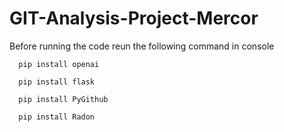 # GIT-Analysis-Project-Mercor
Before running the code reun the following command in console
          
      pip install openai
          
      pip install flask
          
      pip install PyGithub
        
      pip install Radon
